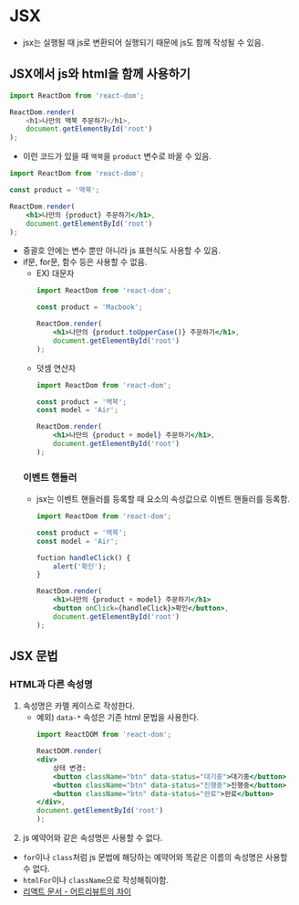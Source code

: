 # JSX
- jsx는 실행될 때 js로 변환되어 실행되기 때문에 js도 함께 작성될 수 있음.

## JSX에서 js와 html을 함께 사용하기
```js
import ReactDom from 'react-dom';

ReactDom.render(
    <h1>나만의 맥북 주문하기</h1>,
    document.getElementById('root')
);
```
- 이런 코드가 있을 때 `맥북`을 `product` 변수로 바꿀 수 있음.
```jsx
import ReactDom from 'react-dom';

const product = '맥북';

ReactDom.render(
    <h1>나만의 {product} 주문하기</h1>,
    document.getElementById('root')
);
```
- 중괄호 안에는 변수 뿐만 아니라 js 표현식도 사용할 수 있음.
- if문, for문, 함수 등은 사용할 수 없음.
    - EX) 대문자
        ```jsx
        import ReactDom from 'react-dom';

        const product = 'Macbook';

        ReactDom.render(
            <h1>나만의 {product.toUpperCase()} 주문하기</h1>,
            document.getElementById('root')
        );
        ```
    - 덧셈 연산자
        ```jsx
        import ReactDom from 'react-dom';

        const product = '맥북';
        const model = 'Air';

        ReactDom.render(
            <h1>나만의 {product + model} 주문하기</h1>,
            document.getElementById('root')
        );
        ```
    ### 이벤트 핸들러
    -  jsx는 이벤트 핸들러를 등록할 때 요소의 속성값으로 이벤트 핸들러를 등록함.
        ```jsx
        import ReactDom from 'react-dom';

        const product = '맥북';
        const model = 'Air';

        fuction handleClick() {
            alert('확인');
        }

        ReactDom.render(
            <h1>나만의 {product + model} 주문하기</h1>
            <button onClick={handleClick}>확인</button>,
            document.getElementById('root')
        );
        ```
## JSX 문법
### HTML과 다른 속성명
1. 속성명은 카멜 케이스로 작성한다.
    - 예외) `data-*` 속성은 기존 html 문법을 사용한다.
        ```jsx
        import ReactDOM from 'react-dom';

        ReactDOM.render(
        <div>
            상태 변경: 
            <button className="btn" data-status="대기중">대기중</button>
            <button className="btn" data-status="진행중">진행중</button>
            <button className="btn" data-status="완료">완료</button>
        </div>,
        document.getElementById('root')
        );
        ```
2. js 예약어와 같은 속성명은 사용할 수 없다.
- `for`이나 `class`처럼 js 문법에 해당하는 예약어와 똑같은 이름의 속성명은 사용할 수 없다.
- `htmlFor`이나 `className`으로 작성해줘야함.
- [리액트 문서 - 어트리뷰트의 차이](https://ko.reactjs.org/docs/dom-elements.html#differences-in-attributes)